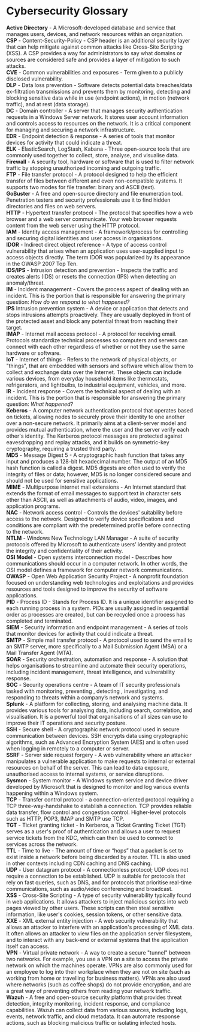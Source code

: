 # **Cybersecurity Glossary**

**Active Directory** - A Microsoft-developed database and service that manages users, devices, and network resources within an organization. \
**CSP** - Content-Security-Policy - CSP header is an additional security layer that can help mitigate against common attacks like Cross-Site Scripting (XSS). A CSP provides a way for administrators to say what domains or sources are considered safe and provides a layer of mitigation to such attacks. \
**CVE** - Common vulnerabilities and exposures - Term given to a publicly disclosed vulnerability. \
**DLP** - Data loss prevention - Software detects potential data breaches/data ex-filtration transmissions and prevents them by monitoring, detecting and blocking sensitive data while in use (endpoint actions), in motion (network traffic), and at rest (data storage). \
**DC** - Domain controller - A server that manages security authentication requests in a Windows Server network. It stores user account information and controls access to resources on the network. It is a critical component for managing and securing a network infrastructure. \
**EDR** - Endpoint detection & response - A series of tools that monitor devices for activity that could indicate a threat. \
**ELK** - ElasticSearch, LogStash, Kabana - Three open-source tools that are commonly used together to collect, store, analyse, and visualise data. \
**Firewall** - A security tool, hardware or software that is used to filter network traffic by stopping unauthorized incoming and outgoing traffic. \
**FTP** - File transfer protocol - A protocol designed to help the efficient transfer of files between different and even non-compatible systems. It supports two modes for file transfer: binary and ASCII (text). \
**GoBuster** - A free and open-source directory and file enumeration tool. Penetration testers and security professionals use it to find hidden directories and files on web servers. \
**HTTP** - Hypertext transfer protocol - The protocol that specifies how a web browser and a web server communicate. Your web browser requests content from the web server using the HTTP protocol. \
**IAM** - Identity access management - A framework/process for controlling and securing digital identities and user access in organisations. \
**IDOR** - Indirect direct object reference - A type of access control vulnerability that arises when an application uses user-supplied input to access objects directly. The term IDOR was popularized by its appearance in the OWASP 2007 Top Ten. \
**IDS/IPS** -  Intrusion detection and prevention - Inspects the traffic and creates alerts (IDS) or resets the connection (IPS) when detecting an anomaly/threat. \
**IM** - Incident management - Covers the process aspect of dealing with an incident. This is the portion that is responsible for answering the primary question: *How do we respond to what happened?* \
**IPS** Intrusion prevention system - A device or application that detects and stops intrusions attempts proactively. They are usually deployed in front of the protected asset and block any potential threat from reaching their target. \
**IMAP** - Internet mail access protocol - A protocol for receiving email. Protocols standardize technical processes so computers and servers can connect with each other regardless of whether or not they use the same hardware or software. \
**IoT** - Internet of things - Refers to the network of physical objects, or "things", that are embedded with sensors and software which allow them to collect and exchange data over the Internet. These objects can include various devices, from everyday household items like thermostats, refrigerators, and lightbulbs, to industrial equipment, vehicles, and more. \
**IR** - Incident response - Covers the technical aspect of dealing with an incident. This is the portion that is responsible for answering the primary question: *What happened?* \
**Keberos** - A computer network authentication protocol that operates based on tickets, allowing nodes to securely prove their identity to one another over a non-secure network. It primarily aims at a client-server model and provides mutual authentication, where the user and the server verify each other's identity. The Kerberos protocol messages are protected against eavesdropping and replay attacks, and it builds on symmetric-key cryptography, requiring a trusted third party. \
**MD5** - Message Digest 5 - A cryptographic hash function that takes any input and produces a 128-bit hexadecimal number. The output of an MD5 hash function is called a digest. MD5 digests are often used to verify the integrity of files or data; however, MD5 is no longer considered secure and should not be used for sensitive applications. \
**MIME** - Multipurpose internet mail extensions - An Internet standard that extends the format of email messages to support text in character sets other than ASCII, as well as attachments of audio, video, images, and application programs. \
**NAC** - Network access control - Controls the devices' suitability before access to the network. Designed to verify device specifications and conditions are compliant with the predetermined profile before connecting to the network. \
**NTLM** - Windows New Technology LAN Manager - A suite of security protocols offered by Microsoft to authenticate users’ identity and protect the integrity and confidentiality of their activity. \
**OSI Model** - Open systems interconnection model - Describes how communications should occur in a computer network. In other words, the OSI model defines a framework for computer network communications. \
**OWASP** - Open Web Application Security Project - A nonprofit foundation focused on understanding web technologies and exploitations and provides resources and tools designed to improve the security of software applications. \
**PID** - Process ID - Stands for Process ID. It is a unique identifier assigned to each running process in a system. PIDs are usually assigned in sequential order as processes are created, but can be recycled once a process has completed and terminated. \
**SIEM** - Security information and endpoint management - A series of tools that monitor devices for activity that could indicate a threat. \
**SMTP** - Simple mail transfer protocol - A protocol used to send the email to an SMTP server, more specifically to a Mail Submission Agent (MSA) or a Mail Transfer Agent (MTA). \
**SOAR** - Security orchestration, automation and response - A solution that helps organisations to streamline and automate their security operations, including incident management, threat intelligence, and vulnerability response. \
**SOC** - Security operations centre - A team of IT security professionals tasked with monitoring, preventing , detecting , investigating, and responding to threats within a company’s network and systems. \
**Splunk** - A platform for collecting, storing, and analysing machine data. It provides various tools for analysing data, including search, correlation, and visualisation. It is a powerful tool that organisations of all sizes can use to improve their IT operations and security posture. \
**SSH** - Secure shell - A cryptographic network protocol used in secure communication between devices. SSH encrypts data using cryptographic algorithms, such as Advanced Encryption System (AES) and is often used when logging in remotely to a computer or server. \
**SSRF** - Server side request forgery - A web vulnerability where an attacker manipulates a vulnerable application to make requests to internal or external resources on behalf of the server. This can lead to data exposure, unauthorised access to internal systems, or service disruptions. \
**Sysmon** - System monitor -  A Windows system service and device driver developed by Microsoft that is designed to monitor and log various events happening within a Windows system. \
**TCP** - Transfer  control protocol - a connection-oriented protocol requiring a TCP three-way-handshake to establish a connection. TCP provides reliable data transfer, flow control and congestion control. Higher-level protocols such as HTTP, POP3, IMAP and SMTP use TCP. \
**TGT** - Ticket granting ticket - In Kerberos, a Ticket Granting Ticket (TGT) serves as a user's proof of authentication and allows a user to request service tickets from the KDC, which can then be used to connect to services across the network. \
**TTL** - Time to live - The amount of time or “hops” that a packet is set to exist inside a network before being discarded by a router. TTL is also used in other contexts including CDN caching and DNS caching. \
**UDP** - User datagram protocol - A connectionless protocol; UDP does not require a connection to be established. UDP is suitable for protocols that rely on fast queries, such as DNS, and for protocols that prioritise real-time communications, such as audio/video conferencing and broadcast. \
**XSS** - Cross-Site Scripting - A type of security vulnerability typically found in web applications. It allows attackers to inject malicious scripts into web pages viewed by other users. These scripts can then steal sensitive information, like user's cookies, session tokens, or other sensitive data. \
**XXE** - XML external entity injection - A web security vulnerability that allows an attacker to interfere with an application's processing of XML data. It often allows an attacker to view files on the application server filesystem, and to interact with any back-end or external systems that the application itself can access. \
**VPN** - Virtual private network - A way to create a secure "tunnel" between two networks. For example, you use a VPN on a site to access the private network on which the machines operate. VPNs are also commonly used for an employee to log into their workplace when they are not on site (such as working from home or travelling for business matters). VPNs are also used where networks (such as coffee shops) do not provide encryption, and are a great way of preventing others from reading your network traffic. \
**Wazuh** - A free and open-source security platform that provides threat detection, integrity monitoring, incident response, and compliance capabilities. Wazuh can collect data from various sources, including logs, events, network traffic, and cloud metadata. It can automate response actions, such as blocking malicious traffic or isolating infected hosts.